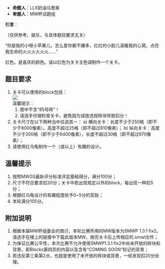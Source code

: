 - **命题人**：LLX奶油马里奥
- **审题人**：MW杯试题组

**引言**：

（仅供参考、娱乐，与具体题目要求无关）

“你是我的小呀小苹果儿，怎么爱你都不嫌多，红红的小脸儿温暖我的心窝，点亮我生命的火火火火火火......”

红色，是喜庆的颜色。请以红色为关卡主色调制作一个关卡。

## 题目要求

1. 关卡可以使用的block包括：
    <br><img src="/images/image30.png" /><br>
    温馨提示：
    1. 图中不含“85号砖”！
    2. 请选手仔细检查关卡，避免因为误放违规砖块导致扣分！
2. 关卡尺寸在以下两种当中任选其一：
    a) 横向关卡：长度不少于250格（即不少于8000像素）。高度不超过25格（即不超过810像素）；
    b) 纵向关卡：高度不少于200格（即不少于6400像素），长度不超过30格（即不超过970像素）；
3. 请使用红乌龟制作一个（或以上）有趣的设计。

## 温馨提示

1. 按照MWGS最新评分标准评定基础得分，满分100分；
2. 尺寸不符合要求扣20分；关卡中若出现规定以外的block，每出现一种扣5分；
3. 根据红乌龟设计的有趣程度给予0~5分的奖励；
4. 本轮满分105分。

## 附加说明

1. 根据本届MW杯组委会的商讨，本轮比赛所用的MW版本为SMWP 1.3.1 fix2。请选手在楼上的链接中下载此版本MW，做完关卡后上传相应的.smwl文件；
2. 为保证比赛公平性，本次比赛不允许使用SMWP1.3.1 fix2中尚未开放的砖块和背景，即Blocks第四页的内容以及含有“COMING SOON”标记的背景；
3. 若违反第三条第2点，也就是使用了未开放的砖块或背景，一经发现扣20分处理。